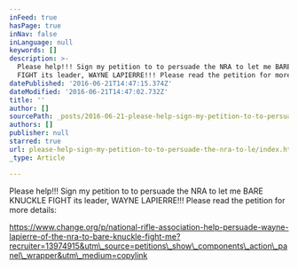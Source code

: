 ```yaml
---
inFeed: true
hasPage: true
inNav: false
inLanguage: null
keywords: []
description: >-
  Please help!!! Sign my petition to to persuade the NRA to let me BARE KNUCKLE
  FIGHT its leader, WAYNE LAPIERRE!!! Please read the petition for more details:
datePublished: '2016-06-21T14:47:15.374Z'
dateModified: '2016-06-21T14:47:02.732Z'
title: ''
author: []
sourcePath: _posts/2016-06-21-please-help-sign-my-petition-to-to-persuade-the-nra-to-le.md
authors: []
publisher: null
starred: true
url: please-help-sign-my-petition-to-to-persuade-the-nra-to-le/index.html
_type: Article

---
```

Please help!!! Sign my petition to to persuade the NRA to let me BARE KNUCKLE FIGHT its leader, WAYNE LAPIERRE!!! Please read the petition for more details:

https://www.change.org/p/national-rifle-association-help-persuade-wayne-lapierre-of-the-nra-to-bare-knuckle-fight-me?recruiter=13974915&utm\_source=petitions\_show\_components\_action\_panel\_wrapper&utm\_medium=copylink